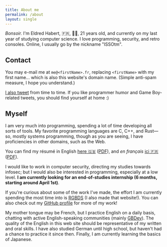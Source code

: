 ```yaml
---
title: About me
permalink: /about
layout: single
---
```


<p itemscope itemtype="https://schema.org/Person">
	<i>Bonsoir.</i> I'm <span itemprop="givenName">Eldred</span> <span itemprop="familyName">Habert</span>, 🇫🇷, <span itemprop="gender" value="male">👨‍🎓</span>, <span itemprop="birthDate" content="1998">21 years old</span>, and currently on my last year of studying computer science. I love programming, security, and retro consoles. Online, I usually go by the nickname "ISSOtm".
</p>

## Contact

You may e-mail me at <code>me@&lt;firstName&gt;.fr</code>, replacing <code>&lt;firstName&gt;</code> with my first name... which is also this website's domain name. (Simple anti-spam measure, I hope you understand.)

[I also tweet](https://twitter.com/issotm) from time to time. If you like programmer humor and Game Boy-related tweets, you should find yourself at home :)

## Myself

I am very much into programming, spending a lot of time developing all sorts of tools. My favorite programming languages are C, C++, and Rust—so, mostly systems programming, though as you are seeing, I have proficiencies in other domains, such as the Web.

You can find my résumé in English [here 🇬🇧](/cv/en) ([PDF](/cv/en.pdf)), and *en français* [ici 🇫🇷](/cv/fr) ([PDF](/cv/fr.pdf)).

I would like to work in computer security, directing my studies towards infosec; but I would also be interested in programming, especially at a low level. **I am currently looking for an end-of-studies internship (6 months, starting around April 1st)**.

If you're curious about some of the work I've made, the effort I am currently spending the most time into is [RGBDS](https://rgbds.gbdev.io) (I also made that website!). You can also check out my [GitHub profile](https://github.com/ISSOtm) for more of my work!

My mother tongue may be French, but I practice English on a daily basis, chatting with active English-speaking communities (mainly [GBDev](https://gbdev.io)). The quality of the English in this web site should be representative of my written and oral skills. I have also studied German until high school, but haven't had a chance to practice it since then. Finally, I am currently learning the basics of Japanese.
